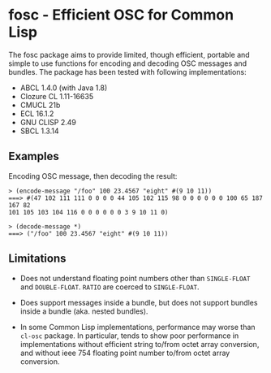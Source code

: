 fosc - Efficient OSC for Common Lisp
====================================

The fosc package aims to provide limited, though efficient, portable and
simple to use functions for encoding and decoding OSC messages and bundles.
The package has been tested with following implementations:

 - ABCL 1.4.0 (with Java 1.8)
 - Clozure CL 1.11-16635
 - CMUCL 21b
 - ECL 16.1.2
 - GNU CLISP 2.49
 - SBCL 1.3.14


Examples
--------

Encoding OSC message, then decoding the result:

```
> (encode-message "/foo" 100 23.4567 "eight" #(9 10 11))
===> #(47 102 111 111 0 0 0 0 44 105 102 115 98 0 0 0 0 0 0 100 65 187 167 82
101 105 103 104 116 0 0 0 0 0 0 3 9 10 11 0)

> (decode-message *)
===> ("/foo" 100 23.4567 "eight" #(9 10 11))
```

Limitations
-----------

* Does not understand floating point numbers other than `SINGLE-FLOAT` and
  `DOUBLE-FLOAT`. `RATIO` are coerced to `SINGLE-FLOAT`.

* Does support messages inside a bundle, but does not support bundles inside a
  bundle (aka. nested bundles).

* In some Common Lisp implementations, performance may worse than `cl-osc`
  package. In particular, tends to show poor performance in implementations
  without efficient string to/from octet array conversion, and without ieee
  754 floating point number to/from octet array conversion.
